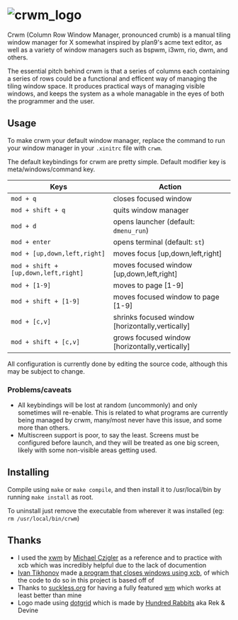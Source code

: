 # ![crwm_logo](https://user-images.githubusercontent.com/20104594/206676265-f699dbf5-7252-4c0f-9e55-e815089ea7b9.svg)

Crwm (Column Row Window Manager, pronounced crumb) is a manual tiling window manager for X somewhat inspired by plan9's acme text editor, as well as a variety of window managers such as bspwm, i3wm, rio, dwm, and others.

The essential pitch behind crwm is that a series of columns each containing a series of rows could be a functional and efficent way of managing the tiling window space. It produces practical ways of managing visible windows, and keeps the system as a whole managable in the eyes of both the programmer and the user.

## Usage

To make crwm your default window manager, replace the command to run your window manager in your `.xinitrc` file with `crwm`.

The default keybindings for crwm are pretty simple. Default modifier key is meta/windows/command key.

| Keys | Action |
| --- | --- |
| `mod + q` | closes focused window
| `mod + shift + q` | quits window manager
| `mod + d` | opens launcher (default: `dmenu_run`)
| `mod + enter` | opens terminal (default: `st`)
| `mod + [up,down,left,right]` | moves focus [up,down,left,right]
| `mod + shift + [up,down,left,right]` | moves focused window [up,down,left,right]
| `mod + [1-9]` | moves to page [1-9]
| `mod + shift + [1-9]` | moves focused window to page [1-9]
| `mod + [c,v]` | shrinks focused window [horizontally,vertically]
| `mod + shift + [c,v]` | grows focused window [horizontally,vertically]

All configuration is currently done by editing the source code, although this may be subject to change.

### Problems/caveats

- All keybindings will be lost at random (uncommonly) and only sometimes will re-enable. This is related to what programs are currently being managed by crwm, many/most never have this issue, and some more than others.
- Multiscreen support is poor, to say the least. Screens must be configured before launch, and they will be treated as one big screen, likely with some non-visible areas getting used.

## Installing

Compile using `make` or `make compile`, and then install it to /usr/local/bin by running `make install` as root.

To uninstall just remove the executable from wherever it was installed (eg: `rm /usr/local/bin/crwm`)

## Thanks

- I used the [xwm](https://github.com/mcpcpc/xwm) by [Michael Czigler](https://github.com/mcpcpc) as a reference and to practice with xcb which was incredibly helpful due to the lack of documention
- [Ivan Tikhonov](https://github.com/ITikhonov) made [a program that closes windows using xcb](https://github.com/ITikhonov/wm/blob/master/wmclose.c), of which the code to do so in this project is based off of
- Thanks to [suckless.org](https://suckless.org) for having a fully featured [wm](https://dwm.suckless.org/) which works at least better than mine
- Logo made using [dotgrid](https://100r.co/site/dotgrid.html) which is made by [Hundred Rabbits](https://100r.co) aka Rek & Devine
